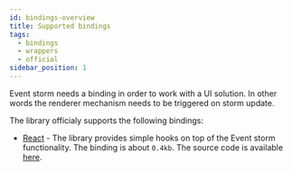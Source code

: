 ```yaml
---
id: bindings-overview
title: Supported bindings
tags:
  - bindings
  - wrappers
  - official
sidebar_position: 1
---
```


Event storm needs a binding in order to work with a UI solution. In other words the renderer mechanism needs to be triggered on storm update.

The library officialy supports the following bindings:
- [React](./react/introduction.md) - The library provides simple hooks on top of the Event storm functionality. The binding is about `0.4kb`. The source code is available [here](https://github.com/event-storm/react-event-storm).
